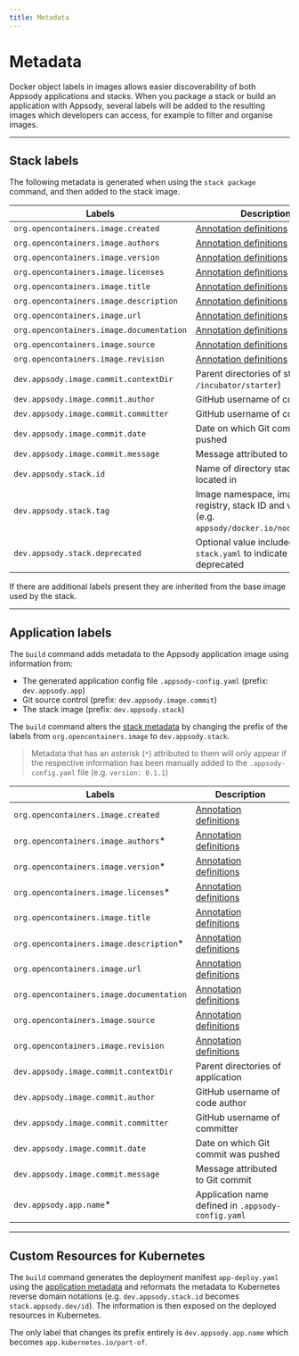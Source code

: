 ```yaml
---
title: Metadata
---
```


# Metadata

Docker object labels in images allows easier discoverability of both Appsody applications and stacks.  When you package a stack or build an application with Appsody, several labels will be added to the resulting images which developers can access, for example to filter and organise images.

---

## Stack labels

The following metadata is generated when using the `stack package` command, and then added to the stack image.

| Labels                                   | Description                                                                                                                  |
|------------------------------------------|------------------------------------------------------------------------------------------------------------------------------|
| `org.opencontainers.image.created`       | [Annotation definitions](https://github.com/opencontainers/image-spec/blob/master/annotations.md#pre-defined-annotation-keys)|
| `org.opencontainers.image.authors`       | [Annotation definitions](https://github.com/opencontainers/image-spec/blob/master/annotations.md#pre-defined-annotation-keys)|
| `org.opencontainers.image.version`       | [Annotation definitions](https://github.com/opencontainers/image-spec/blob/master/annotations.md#pre-defined-annotation-keys)|
| `org.opencontainers.image.licenses`      | [Annotation definitions](https://github.com/opencontainers/image-spec/blob/master/annotations.md#pre-defined-annotation-keys)|
| `org.opencontainers.image.title`         | [Annotation definitions](https://github.com/opencontainers/image-spec/blob/master/annotations.md#pre-defined-annotation-keys)|
| `org.opencontainers.image.description`   | [Annotation definitions](https://github.com/opencontainers/image-spec/blob/master/annotations.md#pre-defined-annotation-keys)|
| `org.opencontainers.image.url`           | [Annotation definitions](https://github.com/opencontainers/image-spec/blob/master/annotations.md#pre-defined-annotation-keys)|
| `org.opencontainers.image.documentation` | [Annotation definitions](https://github.com/opencontainers/image-spec/blob/master/annotations.md#pre-defined-annotation-keys)|
| `org.opencontainers.image.source`        | [Annotation definitions](https://github.com/opencontainers/image-spec/blob/master/annotations.md#pre-defined-annotation-keys)|
| `org.opencontainers.image.revision`      | [Annotation definitions](https://github.com/opencontainers/image-spec/blob/master/annotations.md#pre-defined-annotation-keys)|
| `dev.appsody.image.commit.contextDir`    | Parent directories of stack (e.g. `/incubator/starter`)                                                                      |
| `dev.appsody.image.commit.author`        | GitHub username of code author                                                                                               |
| `dev.appsody.image.commit.committer`     | GitHub username of committer                                                                                                 |
| `dev.appsody.image.commit.date`          | Date on which Git commit was pushed                                                                                          |
| `dev.appsody.image.commit.message`       | Message attributed to Git commit                                                                                             |
| `dev.appsody.stack.id`                   | Name of directory stack is located in                                                                                        |
| `dev.appsody.stack.tag`                  | Image namespace, image registry, stack ID and version (e.g. `appsody/docker.io/nodejs:0.1.1`)                                |
| `dev.appsody.stack.deprecated`           | Optional value included in `stack.yaml` to indicate stack is deprecated                                                      |

If there are additional labels present they are inherited from the base image used by the stack.

---

## Application labels

The `build` command adds metadata to the Appsody application image using information from:

- The generated application config file `.appsody-config.yaml` (prefix: `dev.appsody.app`)
- Git source control (prefix: `dev.appsody.image.commit`)
- The stack image (prefix: `dev.appsody.stack`)

The `build` command alters the [stack metadata](#stack-metadata) by changing the prefix of the labels from `org.opencontainers.image` to `dev.appsody.stack`.

> Metadata that has an asterisk (`*`) attributed to them will only appear if the respective information has been manually added to the `.appsody-config.yaml` file (e.g. `version: 0.1.1`)

| Labels                                      | Description                                                                                                                  |
|---------------------------------------------|------------------------------------------------------------------------------------------------------------------------------|
| `org.opencontainers.image.created`          | [Annotation definitions](https://github.com/opencontainers/image-spec/blob/master/annotations.md#pre-defined-annotation-keys)|
| `org.opencontainers.image.authors`*         | [Annotation definitions](https://github.com/opencontainers/image-spec/blob/master/annotations.md#pre-defined-annotation-keys)|
| `org.opencontainers.image.version`*         | [Annotation definitions](https://github.com/opencontainers/image-spec/blob/master/annotations.md#pre-defined-annotation-keys)|
| `org.opencontainers.image.licenses`*        | [Annotation definitions](https://github.com/opencontainers/image-spec/blob/master/annotations.md#pre-defined-annotation-keys)|
| `org.opencontainers.image.title`            | [Annotation definitions](https://github.com/opencontainers/image-spec/blob/master/annotations.md#pre-defined-annotation-keys)|
| `org.opencontainers.image.description`*     | [Annotation definitions](https://github.com/opencontainers/image-spec/blob/master/annotations.md#pre-defined-annotation-keys)|
| `org.opencontainers.image.url`              | [Annotation definitions](https://github.com/opencontainers/image-spec/blob/master/annotations.md#pre-defined-annotation-keys)|
| `org.opencontainers.image.documentation`    | [Annotation definitions](https://github.com/opencontainers/image-spec/blob/master/annotations.md#pre-defined-annotation-keys)|
| `org.opencontainers.image.source`           | [Annotation definitions](https://github.com/opencontainers/image-spec/blob/master/annotations.md#pre-defined-annotation-keys)|
| `org.opencontainers.image.revision`         | [Annotation definitions](https://github.com/opencontainers/image-spec/blob/master/annotations.md#pre-defined-annotation-keys)|
| `dev.appsody.image.commit.contextDir`       | Parent directories of application                                                                                            |
| `dev.appsody.image.commit.author`           | GitHub username of code author                                                                                               |
| `dev.appsody.image.commit.committer`        | GitHub username of committer                                                                                                 |
| `dev.appsody.image.commit.date`             | Date on which Git commit was pushed                                                                                          |
| `dev.appsody.image.commit.message`          | Message attributed to Git commit                                                                                             |
| `dev.appsody.app.name`*                     | Application name defined in `.appsody-config.yaml`                                                                           |

---

## Custom Resources for Kubernetes

The `build` command generates the deployment manifest `app-deploy.yaml` using the [application metadata](#application-metadata) and reformats the metadata to Kubernetes reverse domain notations (e.g. `dev.appsody.stack.id` becomes `stack.appsody.dev/id`).  The information is then exposed on the deployed resources in Kubernetes.

The only label that changes its prefix entirely is `dev.appsody.app.name` which becomes `app.kubernetes.io/part-of`.
